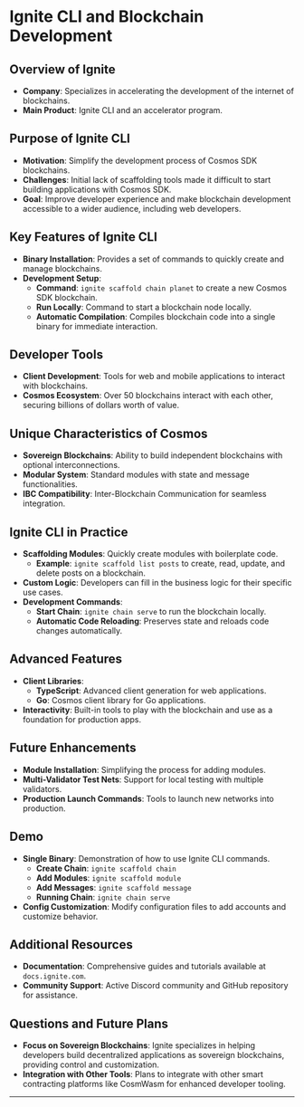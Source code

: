 # Ignite CLI and Blockchain Development



## Overview of Ignite
- **Company**: Specializes in accelerating the development of the internet of blockchains.
- **Main Product**: Ignite CLI and an accelerator program.

## Purpose of Ignite CLI
- **Motivation**: Simplify the development process of Cosmos SDK blockchains.
- **Challenges**: Initial lack of scaffolding tools made it difficult to start building applications with Cosmos SDK.
- **Goal**: Improve developer experience and make blockchain development accessible to a wider audience, including web developers.

## Key Features of Ignite CLI
- **Binary Installation**: Provides a set of commands to quickly create and manage blockchains.
- **Development Setup**: 
  - **Command**: `ignite scaffold chain planet` to create a new Cosmos SDK blockchain.
  - **Run Locally**: Command to start a blockchain node locally.
  - **Automatic Compilation**: Compiles blockchain code into a single binary for immediate interaction.

## Developer Tools
- **Client Development**: Tools for web and mobile applications to interact with blockchains.
- **Cosmos Ecosystem**: Over 50 blockchains interact with each other, securing billions of dollars worth of value.

## Unique Characteristics of Cosmos
- **Sovereign Blockchains**: Ability to build independent blockchains with optional interconnections.
- **Modular System**: Standard modules with state and message functionalities.
- **IBC Compatibility**: Inter-Blockchain Communication for seamless integration.

## Ignite CLI in Practice
- **Scaffolding Modules**: Quickly create modules with boilerplate code.
  - **Example**: `ignite scaffold list posts` to create, read, update, and delete posts on a blockchain.
- **Custom Logic**: Developers can fill in the business logic for their specific use cases.
- **Development Commands**: 
  - **Start Chain**: `ignite chain serve` to run the blockchain locally.
  - **Automatic Code Reloading**: Preserves state and reloads code changes automatically.

## Advanced Features
- **Client Libraries**: 
  - **TypeScript**: Advanced client generation for web applications.
  - **Go**: Cosmos client library for Go applications.
- **Interactivity**: Built-in tools to play with the blockchain and use as a foundation for production apps.

## Future Enhancements
- **Module Installation**: Simplifying the process for adding modules.
- **Multi-Validator Test Nets**: Support for local testing with multiple validators.
- **Production Launch Commands**: Tools to launch new networks into production.

## Demo
- **Single Binary**: Demonstration of how to use Ignite CLI commands.
  - **Create Chain**: `ignite scaffold chain`
  - **Add Modules**: `ignite scaffold module`
  - **Add Messages**: `ignite scaffold message`
  - **Running Chain**: `ignite chain serve`
- **Config Customization**: Modify configuration files to add accounts and customize behavior.

## Additional Resources
- **Documentation**: Comprehensive guides and tutorials available at `docs.ignite.com`.
- **Community Support**: Active Discord community and GitHub repository for assistance.

## Questions and Future Plans
- **Focus on Sovereign Blockchains**: Ignite specializes in helping developers build decentralized applications as sovereign blockchains, providing control and customization.
- **Integration with Other Tools**: Plans to integrate with other smart contracting platforms like CosmWasm for enhanced developer tooling.


---

